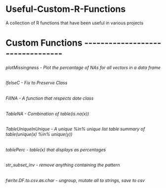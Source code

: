 # Useful-Custom-R-Functions
 A collection of R functions that have been useful in various projects




# Custom Functions ---------------------------------

###### plotMissingness - Plot the percantage of NAs for all vectors in a data frame

###### IfelseC - Fix to Preserve Class

###### FillNA - A function that respects date class

###### TableNA - Combination of table(is.na(x))

###### TableUniqueInUnique - A unique %in% unique list table summary of table(unique(x) %in% unique(y))

###### tablePerc - table(x) that displays as percentages

###### str_subset_inv - remove anything containing the pattern

###### fwrite.DF.to.csv.as.char - ungroup, mutate all to strings, save to csv

